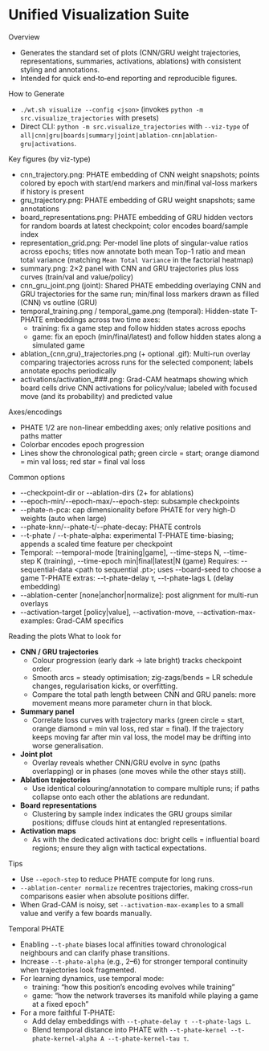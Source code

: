 # Unified Visualization Suite

Overview
- Generates the standard set of plots (CNN/GRU weight trajectories, representations, summaries, activations, ablations) with consistent styling and annotations.
- Intended for quick end‑to‑end reporting and reproducible figures.

How to Generate
- `./wt.sh visualize --config <json>` (invokes `python -m src.visualize_trajectories` with presets)
- Direct CLI: `python -m src.visualize_trajectories` with `--viz-type` of `all|cnn|gru|boards|summary|joint|ablation-cnn|ablation-gru|activations`.

Key figures (by viz-type)
- cnn_trajectory.png: PHATE embedding of CNN weight snapshots; points colored by epoch with start/end markers and min/final val-loss markers if history is present
- gru_trajectory.png: PHATE embedding of GRU weight snapshots; same annotations
- board_representations.png: PHATE embedding of GRU hidden vectors for random boards at latest checkpoint; color encodes board/sample index
- representation_grid.png: Per-model line plots of singular-value ratios across epochs; titles now annotate both mean Top-1 ratio and mean total variance (matching `Mean Total Variance` in the factorial heatmap)
- summary.png: 2×2 panel with CNN and GRU trajectories plus loss curves (train/val and value/policy)
- cnn_gru_joint.png (joint): Shared PHATE embedding overlaying CNN and GRU trajectories for the same run; min/final loss markers drawn as filled (CNN) vs outline (GRU)
- temporal_training.png / temporal_game.png (temporal): Hidden-state T-PHATE embeddings across two time axes:
  - training: fix a game step and follow hidden states across epochs
  - game: fix an epoch (min/final/latest) and follow hidden states along a simulated game
- ablation_{cnn,gru}_trajectories.png (+ optional .gif): Multi-run overlay comparing trajectories across runs for the selected component; labels annotate epochs periodically
- activations/activation_###.png: Grad-CAM heatmaps showing which board cells drive CNN activations for policy/value; labeled with focused move (and its probability) and predicted value

Axes/encodings
- PHATE 1/2 are non-linear embedding axes; only relative positions and paths matter
- Colorbar encodes epoch progression
- Lines show the chronological path; green circle = start; orange diamond = min val loss; red star = final val loss

Common options
- --checkpoint-dir or --ablation-dirs (2+ for ablations)
- --epoch-min/--epoch-max/--epoch-step: subsample checkpoints
- --phate-n-pca: cap dimensionality before PHATE for very high-D weights (auto when large)
- --phate-knn/--phate-t/--phate-decay: PHATE controls
- --t-phate / --t-phate-alpha: experimental T-PHATE time-biasing; appends a scaled time feature per checkpoint
- Temporal: --temporal-mode [training|game], --time-steps N, --time-step K (training), --time-epoch min|final|latest|N (game)
  Requires: --sequential-data <path to sequential .pt>; uses --board-seed to choose a game
  T-PHATE extras: --t-phate-delay τ, --t-phate-lags L (delay embedding)
- --ablation-center [none|anchor|normalize]: post alignment for multi-run overlays
- --activation-target [policy|value], --activation-move, --activation-max-examples: Grad-CAM specifics

Reading the plots
What to look for
- **CNN / GRU trajectories**
  - Colour progression (early dark → late bright) tracks checkpoint order.
  - Smooth arcs = steady optimisation; zig-zags/bends = LR schedule changes, regularisation kicks, or overfitting.
  - Compare the total path length between CNN and GRU panels: more movement means more parameter churn in that block.
- **Summary panel**
  - Correlate loss curves with trajectory marks (green circle = start, orange diamond = min val loss, red star = final). If the trajectory keeps moving far after min val loss, the model may be drifting into worse generalisation.
- **Joint plot**
  - Overlay reveals whether CNN/GRU evolve in sync (paths overlapping) or in phases (one moves while the other stays still).
- **Ablation trajectories**
  - Use identical colouring/annotation to compare multiple runs; if paths collapse onto each other the ablations are redundant.
- **Board representations**
  - Clustering by sample index indicates the GRU groups similar positions; diffuse clouds hint at entangled representations.
- **Activation maps**
  - As with the dedicated activations doc: bright cells = influential board regions; ensure they align with tactical expectations.

Tips
- Use `--epoch-step` to reduce PHATE compute for long runs.
- `--ablation-center normalize` recentres trajectories, making cross-run comparisons easier when absolute positions differ.
- When Grad-CAM is noisy, set `--activation-max-examples` to a small value and verify a few boards manually.

Temporal PHATE
- Enabling `--t-phate` biases local affinities toward chronological neighbours and can clarify phase transitions.
- Increase `--t-phate-alpha` (e.g., 2–6) for stronger temporal continuity when trajectories look fragmented.
- For learning dynamics, use temporal mode:
  - training: “how this position’s encoding evolves while training”
  - game: “how the network traverses its manifold while playing a game at a fixed epoch”
- For a more faithful T‑PHATE:
  - Add delay embeddings with `--t-phate-delay τ --t-phate-lags L`.
  - Blend temporal distance into PHATE with `--t-phate-kernel --t-phate-kernel-alpha A --t-phate-kernel-tau τ`.
